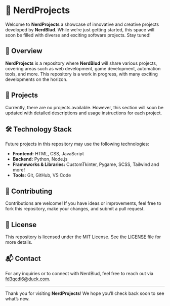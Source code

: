 # 🚀 NerdProjects

Welcome to **NerdProjects** a showcase of innovative and creative projects developed by **NerdBlud**. While we’re just getting started, this space will soon be filled with diverse and exciting software projects. Stay tuned!

## 📝 Overview

**NerdProjects** is a repository where **NerdBlud** will share various projects, covering areas such as web development, game development, automation tools, and more. This repository is a work in progress, with many exciting developments on the horizon.

## 💼 Projects

Currently, there are no projects available. However, this section will soon be updated with detailed descriptions and usage instructions for each project.

## 🛠️ Technology Stack

Future projects in this repository may use the following technologies:

- **Frontend:** HTML, CSS, JavaScript
- **Backend:** Python, Node.js
- **Frameworks & Libraries:** CustomTkinter, Pygame, SCSS, Tailwind and more!
- **Tools:** Git, GitHub, VS Code

## 🤝 Contributing

Contributions are welcome! If you have ideas or improvements, feel free to fork this repository, make your changes, and submit a pull request.

## 📜 License

This repository is licensed under the MIT License. See the [LICENSE](LICENSE) file for more details.

## 📬 Contact

For any inquiries or to connect with NerdBlud, feel free to reach out via fd3qcdl6@duck.com.

---

Thank you for visiting **NerdProjects**! We hope you’ll check back soon to see what’s new.
